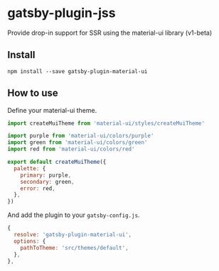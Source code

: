# gatsby-plugin-jss

Provide drop-in support for SSR using the material-ui library (v1-beta)

## Install

`npm install --save gatsby-plugin-material-ui`

## How to use
Define your material-ui theme.

```javascript
import createMuiTheme from 'material-ui/styles/createMuiTheme'

import purple from 'material-ui/colors/purple'
import green from 'material-ui/colors/green'
import red from 'material-ui/colors/red'

export default createMuiTheme({
  palette: {
    primary: purple,
    secondary: green,
    error: red,
  },
})

```

And add the plugin to your `gatsby-config.js`.

```javascript
{
  resolve: 'gatsby-plugin-material-ui',
  options: {
    pathToTheme: 'src/themes/default',
  },
},
```
